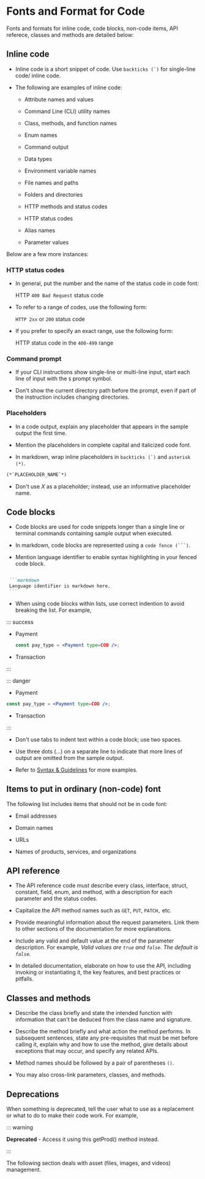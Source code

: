 # Fonts and Format for Code

Fonts and formats for inline code, code blocks, non-code items, API referece, classes and methods are detailed below:

## Inline code

* Inline code is a short snippet of code. Use ``backticks (`)`` for single-line code/ inline code.

* The following are examples of inline code:

  * Attribute names and values

  * Command Line (CLI) utility names

  * Class, methods, and function names

  * Enum names

  * Command output

  * Data types

  * Environment variable names

  * File names and paths

  * Folders and directories

  * HTTP methods and status codes

  * HTTP status codes

  * Alias names

  * Parameter values

Below are a few more instances:

### HTTP status codes

* In general, put the number and the name of the status code in code font:

    HTTP `400 Bad Request` status code

* To refer to a range of codes, use the following form:

    `HTTP 2xx` or `200` status code

* If you prefer to specify an exact range, use the following form:

    HTTP status code in the `400-499` range

### Command prompt

* If your CLI instructions show single-line or multi-line input, start each line of input with the `$` prompt symbol.

* Don't show the current directory path before the prompt, even if part of the instruction includes changing directories.

### Placeholders

* In a code output, explain any placeholder that appears in the sample output the first time.

* Mention the placeholders in complete capital and italicized code font.

* In markdown, wrap inline placeholders in ``backticks (`)`` and `asterisk (*)`.

 ```markdown
 (*`PLACEHOLDER_NAME`*)
 ```

* Don't use *X* as a placeholder; instead, use an informative placeholder name.

## Code blocks

* Code blocks are used for code snippets longer than a single line or terminal commands containing sample output when executed.

* In markdown, code blocks are represented using a `code fence (```)`.

* Mention language identifier to enable syntax highlighting in your fenced code block.

 ````markdown

  ```markdown
  Language identifier is markdown here.  
  ```

 ````

* When using code blocks within lists, use correct indention to avoid breaking the list. For example,

::: success

* Payment

  ```jsx
  const pay_type = <Payment type=COD />;
  ```

* Transaction

:::

::: danger

* Payment

```jsx
const pay_type = <Payment type=COD />;
```

* Transaction

:::

* Don't use tabs to indent text within a code block; use two spaces.

* Use three dots (...) on a separate line to indicate that more lines of output are omitted from the sample output.

* Refer to [Syntax & Guidelines](https://handbook.shopware.com/Product/Guides/Development/DeveloperDocumentation#syntax--guidelines) for more examples.

## Items to put in ordinary (non-code) font

The following list includes items that should not be in code font:

* Email addresses

* Domain names

* URLs

* Names of products, services, and organizations

## API reference

* The API reference code must describe every class, interface, struct, constant, field, enum, and method, with a description for each parameter and the status codes.

* Capitalize the API method names such as `GET`, `PUT`, `PATCH,` etc.

* Provide meaningful information about the request parameters. Link them to other sections of the documentation for more explanations.

* Include any valid and default value at the end of the parameter description. For example, *Valid values are `true` and `false`. The default is `false`.*

* In detailed documentation, elaborate on how to use the API, including invoking or instantiating it, the key features, and best practices or pitfalls.

## Classes and methods

* Describe the class briefly and state the intended function with information that can't be deduced from the class name and signature.

* Describe the method briefly and what action the method performs. In subsequent sentences, state any pre-requisites that must be met before calling it, explain why and how to use the method, give details about exceptions that may occur, and specify any related APIs.

* Method names should be followed by a pair of parentheses `()`.

* You may also cross-link parameters, classes, and methods.

## Deprecations

When something is deprecated, tell the user what to use as a replacement or what to do to make their code work. For example,

::: warning

**Deprecated** - Access it using this getProd() method instead.

:::

The following section deals with asset (files, images, and videos) management.

